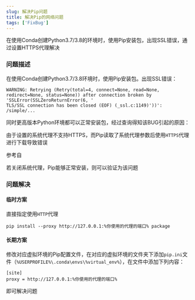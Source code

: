 ```yaml
---
slug: 解决Pip问题
title: 解决Pip的网络问题
tags: ['FixBug']
---
```


在使用Conda创建Python3.7/3.8的环境时，使用Pip安装包，出现SSL错误，通过设置HTTPS代理解决

<!--truncate-->

### 问题描述

在使用Conda创建Python3.7/3.8环境时，使用Pip安装包。出现SSL错误：

```plain text
WARNING: Retrying (Retry(total=4, connect=None, read=None, redirect=None, status=None)) after connection broken by 'SSLError(SSLZeroReturnError(6, '
TLS/SSL connection has been closed (EOF) (_ssl.c:1149)'))': /simple/...
```

同时更高版本Python环境都可以正常安装包，经过查询得知该BUG引起的原因：

由于设置的系统代理不支持HTTPS，而Pip读取了系统代理参数后使用`HTTPS`代理进行下载导致错误

参考自

若关闭系统代理，Pip能够正常安装，则可以验证为该问题

### 问题解决

#### 临时方案

直接指定使用`HTTP`代理

```shell
pip install --proxy http://127.0.0.1:%你使用的代理的端口% package
```

#### 长期方案

修改对应虚拟环境的Pip配置文件，在对应的虚拟环境的文件夹下添加`pip.ini`文件（`%USERPROFILE%\.conda\envs\%virtual_env%`），在文件中添加下列内容：

```shell
[site]
proxy = http://127.0.0.1:%你使用的代理的端口%
```

即可解决问题



